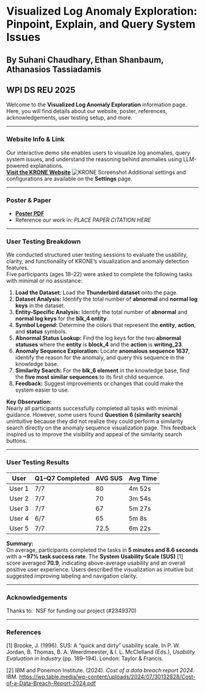 # Visualized Log Anomaly Exploration: Pinpoint, Explain, and Query System Issues
## By Suhani Chaudhary, Ethan Shanbaum, Athanasios Tassiadamis
## WPI DS REU 2025

Welcome to the **Visualized Log Anomaly Exploration** information page. Here, you will find details about our website, poster, references, acknowledgements, user testing setup, and more.

---

### Website Info & Link
Our interactive demo site enables users to visualize log anomalies, query system issues, and understand the reasoning behind anomalies using LLM-powered explanations.  
[**Visit the KRONE Website**](PLACE_WEBSITE_LINK_HERE)
![KRONE Screenshot](./Krone_Website_Img.png)
Additional settings and configurations are available on the **Settings** page.

---

### Poster & Paper
- [**Poster PDF**](PLACE_POSTER_LINK_HERE)  
- Reference our work in: *PLACE PAPER CITATION HERE*

---

### User Testing Breakdown
We conducted structured user testing sessions to evaluate the usability, clarity, and functionality of KRONE’s visualization and anomaly detection features.  
Five participants (ages 18–22) were asked to complete the following tasks with minimal or no assistance:

1. **Load the Dataset:** Load the **Thunderbird dataset** onto the page.  
2. **Dataset Analysis:** Identify the total number of **abnormal** and **normal log keys** in the dataset.  
3. **Entity-Specific Analysis:** Identify the total number of **abnormal** and **normal log keys** for the **blk_4 entity**.  
4. **Symbol Legend:** Determine the colors that represent the **entity**, **action**, and **status** symbols.  
5. **Abnormal Status Lookup:** Find the log keys for the two **abnormal statuses** where the **entity** is **block_4** and the **action** is **writing_23**.  
6. **Anomaly Sequence Exploration:** Locate **anomalous sequence 1637**, identify the reason for the anomaly, and query this sequence in the knowledge base.  
7. **Similarity Search:** For the **blk_6 element** in the knowledge base, find the **five most similar sequences** to its first child sequence.  
8. **Feedback:** Suggest improvements or changes that could make the system easier to use.

**Key Observation:**  
Nearly all participants successfully completed all tasks with minimal guidance. However, some users found **Question 6 (similarity search)** unintuitive because they did not realize they could perform a similarity search directly on the anomaly sequence visualization page. This feedback inspired us to improve the visibility and appeal of the similarity search buttons.

---

### User Testing Results

| User   | Q1–Q7 Completed | AVG SUS | Avg Time |
|--------|-----------------|---------|----------|
| User 1 | 7/7             | 80      | 4m 52s   |
| User 2 | 7/7             | 70      | 3m 54s   |
| User 3 | 7/7             | 67      | 5m 27s   |
| User 4 | 6/7             | 65      | 5m 8s    |
| User 5 | 7/7             | 72.5    | 6m 22s   |

**Summary:**  
On average, participants completed the tasks in **5 minutes and 8.6 seconds** with a **~97% task success rate**. The **System Usability Scale (SUS)** [1] score averaged **70.9**, indicating above-average usability and an overall positive user experience. Users described the visualization as intuitive but suggested improving labeling and navigation clarity.

---

### Acknowledgements
Thanks to: ​
NSF for funding our project (#2349370)

---
### References
[1] Brooke, J. (1996). SUS: A “quick and dirty” usability scale. In P. W. Jordan, B. Thomas, B. A. Weerdmeester, & I. L. McClelland (Eds.), *Usability Evaluation in Industry* (pp. 189–194). London: Taylor & Francis.

[2] IBM and Ponemon Institute. (2024). *Cost of a data breach report 2024*. IBM. https://wp.table.media/wp-content/uploads/2024/07/30132828/Cost-of-a-Data-Breach-Report-2024.pdf
